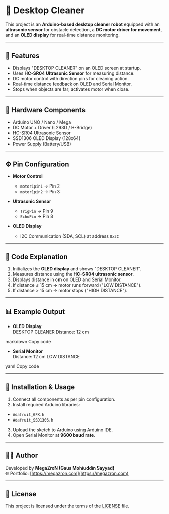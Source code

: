 # 🧹 Desktop Cleaner 

This project is an **Arduino-based desktop cleaner robot** equipped with an **ultrasonic sensor** for obstacle detection, a **DC motor driver for movement**, and an **OLED display** for real-time distance monitoring.

---

## 📌 Features
- Displays "DESKTOP CLEANER" on an OLED screen at startup.
- Uses **HC-SR04 Ultrasonic Sensor** for measuring distance.
- DC motor control with direction pins for cleaning action.
- Real-time distance feedback on OLED and Serial Monitor.
- Stops when objects are far; activates motor when close.

---

## 📂 Hardware Components
- Arduino UNO / Nano / Mega  
- DC Motor + Driver (L293D / H-Bridge)  
- HC-SR04 Ultrasonic Sensor  
- SSD1306 OLED Display (128x64)  
- Power Supply (Battery/USB)  

---

## ⚙️ Pin Configuration
- **Motor Control**  
  - `motor1pin1` → Pin 2  
  - `motor1pin2` → Pin 3  

- **Ultrasonic Sensor**  
  - `TrigPin` → Pin 9  
  - `EchoPin` → Pin 8  

- **OLED Display**  
  - I2C Communication (SDA, SCL) at address `0x3C`  

---

## 🚀 Code Explanation
1. Initializes the **OLED display** and shows "DESKTOP CLEANER".  
2. Measures distance using the **HC-SR04 ultrasonic sensor**.  
3. Displays distance in **cm** on OLED and Serial Monitor.  
4. If distance ≤ 15 cm → motor runs forward ("LOW DISTANCE").  
5. If distance > 15 cm → motor stops ("HIGH DISTANCE").  

---

## 📊 Example Output
- **OLED Display**  
DESKTOP CLEANER
Distance: 12 cm

markdown
Copy code

- **Serial Monitor**  
Distance: 12 cm
LOW DISTANCE

yaml
Copy code

---

## 🔧 Installation & Usage
1. Connect all components as per pin configuration.  
2. Install required Arduino libraries:  
 - `Adafruit_GFX.h`  
 - `Adafruit_SSD1306.h`  
3. Upload the sketch to Arduino using Arduino IDE.  
4. Open Serial Monitor at **9600 baud rate**.  

---

## 👨‍💻 Author
Developed by **MegaZroN (Gaus Mohiuddin Sayyad)**  
🌐 Portfolio: [https://megazron.com](https://megazron.com)  

---

## 📜 License
This project is licensed under the terms of the [LICENSE](LICENSE) file.
